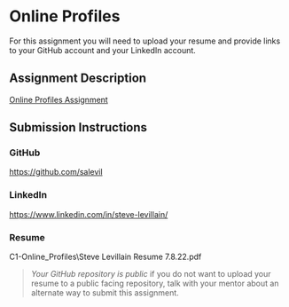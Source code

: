 # Online Profiles
For this assignment you will need to upload your resume and provide links to your GitHub account and your LinkedIn account.

## Assignment Description
[Online Profiles Assignment](https://education.launchcode.org/liftoff/modules/assignments/online-profiles)

## Submission Instructions
 
### GitHub
https://github.com/salevil
 
### LinkedIn
https://www.linkedin.com/in/steve-levillain/

### Resume
C1-Online_Profiles\Steve Levillain Resume 7.8.22.pdf

> *Your GitHub repository is public* if you do not want to upload your resume to a public facing repository, talk with your mentor about an alternate way to submit this assignment.
